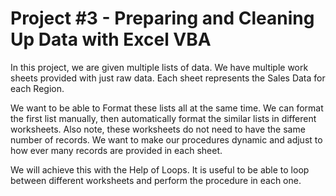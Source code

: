 # Project #3 - Preparing and Cleaning Up Data with Excel VBA

In this project, we are given multiple lists of data. We have multiple work sheets provided with just raw data. Each sheet represents the Sales Data for each Region.

We want to be able to Format these lists all at the same time. We can format the first list manually, then automatically format the similar lists in different worksheets. Also note, these worksheets do not need to have the same number of records. We want to make our procedures dynamic and adjust to how ever many records are provided in each sheet.

We will achieve this with the Help of Loops. It is useful to be able to loop between different worksheets and perform the procedure in each one.
